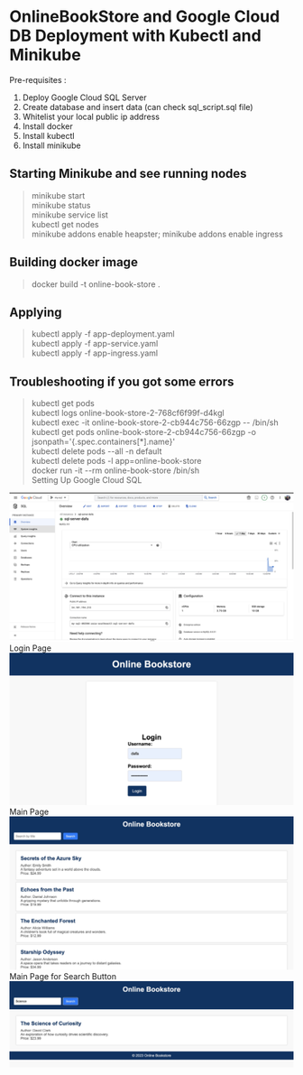 # OnlineBookStore and Google Cloud DB Deployment with Kubectl and Minikube
Pre-requisites : 
1. Deploy Google Cloud SQL Server
2. Create database and insert data (can check sql_script.sql file)
3. Whitelist your local public ip address
4. Install docker
5. Install kubectl
6. Install minikube

## Starting Minikube and see running nodes
> minikube start <br>
> minikube status <br>
> minikube service list <br>
> kubectl get nodes <br>
> minikube addons enable heapster; minikube addons enable ingress <br>

## Building docker image
> docker build -t online-book-store . <br>

## Applying
> kubectl apply -f app-deployment.yaml <br>
> kubectl apply -f app-service.yaml <br>
> kubectl apply -f app-ingress.yaml <br>

## Troubleshooting if you got some errors
> kubectl get pods <br>
> kubectl logs online-book-store-2-768cf6f99f-d4kgl <br>
> kubectl exec -it online-book-store-2-cb944c756-66zgp -- /bin/sh <br>
> kubectl get pods online-book-store-2-cb944c756-66zgp -o jsonpath='{.spec.containers[*].name}' <br>
> kubectl delete pods --all -n default <br>
> kubectl delete pods -l app=online-book-store <br>
> docker run -it --rm online-book-store /bin/sh <br> 
Setting Up Google Cloud SQL 
<img src="image/google_cloud_db.jpg"> 
 <br> Login Page 
<img src="image/login_page.jpg"> 
 <br> Main Page
<img src="image/main_page.jpg">
 <br> Main Page for Search Button 
<img src="image/main_page2.jpg"> 

